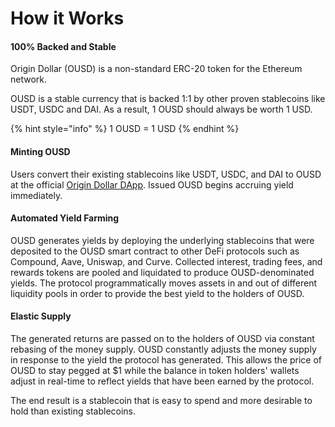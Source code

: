 # How it Works

#### 100% Backed and Stable

Origin Dollar \(OUSD\) is a non-standard ERC-20 token for the Ethereum network. 

OUSD is a stable currency that is backed 1:1 by other proven stablecoins like USDT, USDC and DAI. As a result, 1 OUSD should always be worth 1 USD.

{% hint style="info" %}
1 OUSD = 1 USD 
{% endhint %}

#### Minting OUSD

Users convert their existing stablecoins like USDT, USDC, and DAI to OUSD at the official [Origin Dollar DApp](www.ousd.com). Issued OUSD begins accruing yield immediately.

#### A**utomated Yield Farming**

OUSD generates yields by deploying the underlying stablecoins that were deposited to the OUSD smart contract to other DeFi protocols such as Compound, Aave, Uniswap, and Curve. Collected interest, trading fees, and rewards tokens are pooled and liquidated to produce OUSD-denominated yields. The protocol programmatically moves assets in and out of different liquidity pools in order to provide the best yield to the holders of OUSD. 

#### **Elastic Supply**

The generated returns are passed on to the holders of OUSD via constant rebasing of the money supply. OUSD constantly adjusts the money supply in response to the yield the protocol has generated. This allows the price of OUSD to stay pegged at $1 while the balance in token holders' wallets adjust in real-time to reflect yields that have been earned by the protocol.

The end result is a stablecoin that is easy to spend and more desirable to hold than existing stablecoins.

